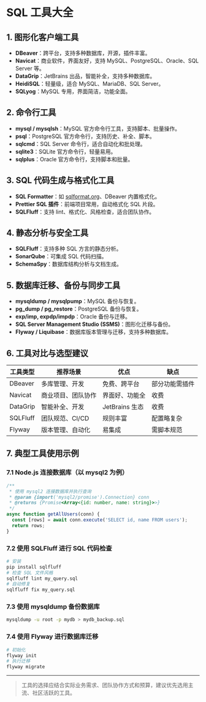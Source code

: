# SQL 工具大全

## 1. 图形化客户端工具
- **DBeaver**：跨平台，支持多种数据库，开源，插件丰富。
- **Navicat**：商业软件，界面友好，支持 MySQL、PostgreSQL、Oracle、SQL Server 等。
- **DataGrip**：JetBrains 出品，智能补全，支持多种数据库。
- **HeidiSQL**：轻量级，适合 MySQL、MariaDB、SQL Server。
- **SQLyog**：MySQL 专用，界面简洁，功能全面。

## 2. 命令行工具
- **mysql / mysqlsh**：MySQL 官方命令行工具，支持脚本、批量操作。
- **psql**：PostgreSQL 官方命令行，支持历史、补全、脚本。
- **sqlcmd**：SQL Server 命令行，适合自动化和批处理。
- **sqlite3**：SQLite 官方命令行，轻量易用。
- **sqlplus**：Oracle 官方命令行，支持脚本和批量。

## 3. SQL 代码生成与格式化工具
- **SQL Formatter**：如 [sqlformat.org](https://sqlformat.org/)、DBeaver 内置格式化。
- **Prettier SQL 插件**：前端项目常用，自动格式化 SQL 片段。
- **SQLFluff**：支持 lint、格式化、风格检查，适合团队协作。

## 4. 静态分析与安全工具
- **SQLFluff**：支持多种 SQL 方言的静态分析。
- **SonarQube**：可集成 SQL 代码扫描。
- **SchemaSpy**：数据库结构分析与文档生成。

## 5. 数据库迁移、备份与同步工具
- **mysqldump / mysqlpump**：MySQL 备份与恢复。
- **pg_dump / pg_restore**：PostgreSQL 备份与恢复。
- **exp/imp, expdp/impdp**：Oracle 备份与迁移。
- **SQL Server Management Studio (SSMS)**：图形化迁移与备份。
- **Flyway / Liquibase**：数据库版本管理与迁移，支持多种数据库。

## 6. 工具对比与选型建议
| 工具类型   | 推荐场景           | 优点           | 缺点           |
|------------|--------------------|----------------|----------------|
| DBeaver    | 多库管理、开发     | 免费、跨平台   | 部分功能需插件 |
| Navicat    | 商业项目、团队协作 | 界面好、功能全 | 收费           |
| DataGrip   | 智能补全、开发     | JetBrains 生态 | 收费           |
| SQLFluff   | 团队规范、CI/CD    | 规则丰富       | 配置略复杂     |
| Flyway     | 版本管理、自动化   | 易集成         | 需脚本规范     |

## 7. 典型工具使用示例

### 7.1 Node.js 连接数据库（以 mysql2 为例）
```js
/**
 * 使用 mysql2 连接数据库并执行查询
 * @param {import('mysql2/promise').Connection} conn
 * @returns {Promise<Array<{id: number, name: string}>>}
 */
async function getAllUsers(conn) {
  const [rows] = await conn.execute('SELECT id, name FROM users');
  return rows;
}
```

### 7.2 使用 SQLFluff 进行 SQL 代码检查
```bash
# 安装
pip install sqlfluff
# 检查 SQL 文件风格
sqlfluff lint my_query.sql
# 自动修复
sqlfluff fix my_query.sql
```

### 7.3 使用 mysqldump 备份数据库
```bash
mysqldump -u root -p mydb > mydb_backup.sql
```

### 7.4 使用 Flyway 进行数据库迁移
```bash
# 初始化
flyway init
# 执行迁移
flyway migrate
```

---

> 工具的选择应结合实际业务需求、团队协作方式和预算，建议优先选用主流、社区活跃的工具。 